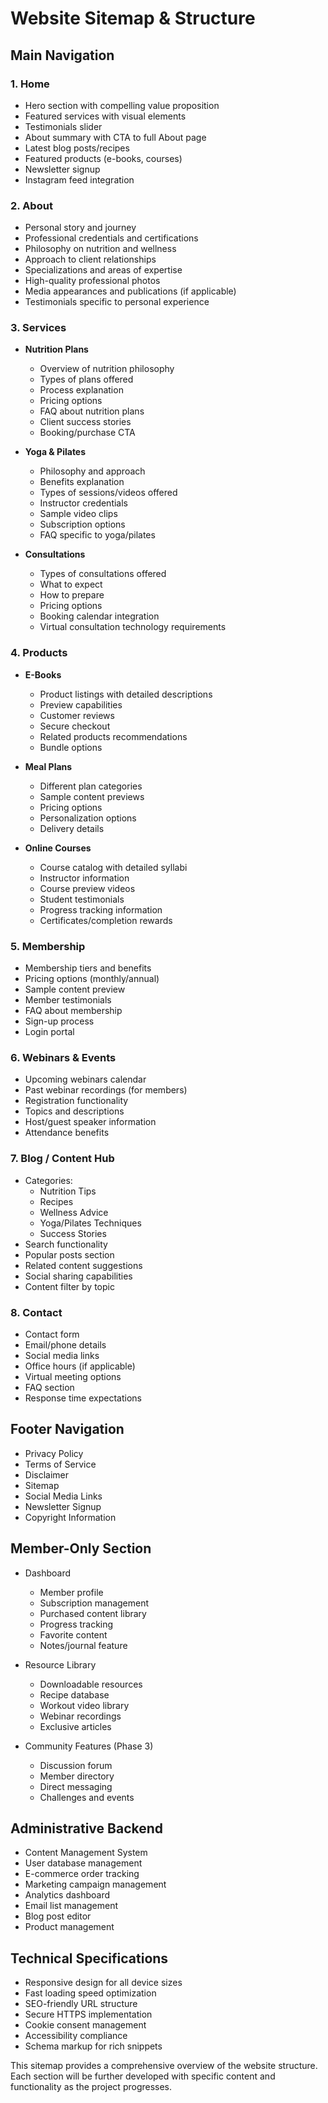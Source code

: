 # Website Sitemap & Structure

## Main Navigation

### 1. Home
- Hero section with compelling value proposition
- Featured services with visual elements
- Testimonials slider
- About summary with CTA to full About page
- Latest blog posts/recipes
- Featured products (e-books, courses)
- Newsletter signup
- Instagram feed integration

### 2. About
- Personal story and journey
- Professional credentials and certifications
- Philosophy on nutrition and wellness
- Approach to client relationships
- Specializations and areas of expertise
- High-quality professional photos
- Media appearances and publications (if applicable)
- Testimonials specific to personal experience

### 3. Services
- **Nutrition Plans**
  - Overview of nutrition philosophy
  - Types of plans offered
  - Process explanation
  - Pricing options
  - FAQ about nutrition plans
  - Client success stories
  - Booking/purchase CTA

- **Yoga & Pilates**
  - Philosophy and approach
  - Benefits explanation
  - Types of sessions/videos offered
  - Instructor credentials
  - Sample video clips
  - Subscription options
  - FAQ specific to yoga/pilates

- **Consultations**
  - Types of consultations offered
  - What to expect
  - How to prepare
  - Pricing options
  - Booking calendar integration
  - Virtual consultation technology requirements

### 4. Products
- **E-Books**
  - Product listings with detailed descriptions
  - Preview capabilities
  - Customer reviews
  - Secure checkout
  - Related products recommendations
  - Bundle options

- **Meal Plans**
  - Different plan categories
  - Sample content previews
  - Pricing options
  - Personalization options
  - Delivery details

- **Online Courses**
  - Course catalog with detailed syllabi
  - Instructor information
  - Course preview videos
  - Student testimonials
  - Progress tracking information
  - Certificates/completion rewards

### 5. Membership
- Membership tiers and benefits
- Pricing options (monthly/annual)
- Sample content preview
- Member testimonials
- FAQ about membership
- Sign-up process
- Login portal

### 6. Webinars & Events
- Upcoming webinars calendar
- Past webinar recordings (for members)
- Registration functionality
- Topics and descriptions
- Host/guest speaker information
- Attendance benefits

### 7. Blog / Content Hub
- Categories:
  - Nutrition Tips
  - Recipes
  - Wellness Advice
  - Yoga/Pilates Techniques
  - Success Stories
- Search functionality
- Popular posts section
- Related content suggestions
- Social sharing capabilities
- Content filter by topic

### 8. Contact
- Contact form
- Email/phone details
- Social media links
- Office hours (if applicable)
- Virtual meeting options
- FAQ section
- Response time expectations

## Footer Navigation
- Privacy Policy
- Terms of Service
- Disclaimer
- Sitemap
- Social Media Links
- Newsletter Signup
- Copyright Information

## Member-Only Section
- Dashboard
  - Member profile
  - Subscription management
  - Purchased content library
  - Progress tracking
  - Favorite content
  - Notes/journal feature

- Resource Library
  - Downloadable resources
  - Recipe database
  - Workout video library
  - Webinar recordings
  - Exclusive articles
  
- Community Features (Phase 3)
  - Discussion forum
  - Member directory
  - Direct messaging
  - Challenges and events

## Administrative Backend
- Content Management System
- User database management
- E-commerce order tracking
- Marketing campaign management
- Analytics dashboard
- Email list management
- Blog post editor
- Product management

## Technical Specifications
- Responsive design for all device sizes
- Fast loading speed optimization
- SEO-friendly URL structure
- Secure HTTPS implementation
- Cookie consent management
- Accessibility compliance
- Schema markup for rich snippets

This sitemap provides a comprehensive overview of the website structure. Each section will be further developed with specific content and functionality as the project progresses.
